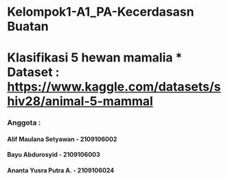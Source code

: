 # Kelompok1-A1_PA-Kecerdasasn Buatan
# Klasifikasi 5 hewan mamalia * Dataset : https://www.kaggle.com/datasets/shiv28/animal-5-mammal


### Anggota :
#### Alif Maulana Setyawan - 2109106002
#### Bayu Abdurosyid       - 2109106003
#### Ananta Yusra Putra A. - 2109106024
